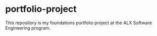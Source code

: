 # portfolio-project
This repository is my foundations portfolio project at the ALX Software Engineering program.
